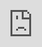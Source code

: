 ﻿# XRAI - Hyperlocal AI for  Spatial/Mobility Applications

Simon Micollier
May  , 2022


![Capture](https://i.postimg.cc/nVKNCmsV/DHQ-copie.png)

---
XRAI technical promise page

---

- 👉 [Try the XRAI demo ](https://www.halogem.co/)
- 👉 Visit the XRAI [project page](https://halogem.co/project)
- 👂 Try WebXR Sound Feedback [mobile web app](https://rd.halogem.co/fb/arplayer) on 3D Voice Speaker
- 👁 Try WebXR Vision Feedback [mobile web app](https://rd.halogem.co/fb/arplayer) on 3D Model Recommender
- 💎 Visit GEM Documentation [tutorial](https://threejs.org/docs/#api/en/renderers/webxr/WebXRManager)
- 🧠 Try XRAI demo on [Collab](https://colab.research.google.com/)


<iframe src="https://youtube.com/shorts/wy6fkqO7ikQ?feature=share" frameborder="0" allowfullscreen style="position: absolute; top: 0; left: 0; width: 100%; height: 100%;"></iframe>

## Introduction

*We were able to run a specialized artificial intelligence Model trained on Hyperlocal datapoints issued by End-Users on our Immersive web application* 

*We are the HelloFresh   for  AI-enabled  immersive digital reality : delivering data machines to Virtual Reality and Augmented Reality (VR/AR) humans to automatise their digital labor  through AI - keeping them in Fresh Digital Health !* 

Contextual note about Virtual Reality and Augmented Reality (VR/AR)  device to get situated in Y2022: 
- Few VR devices have been shipped (Meta/FB communicate being ready to loose money to equip end users until 2025).
- AR devices as Smart Glasses have not kicked off due to Optics display current specification limitation (and price). We believe this market is huge and Smart Phone tech will migrate to Smart Glasses to potentially extend or eventually replace it in Y2025.

The way end-user consume digital content will radically change:  moving your attention to another screen to consume digital information is sub-optimal (we are unsafe/deshumanized walking phone in hands).

VR/AR apps combine the display of Digital and Real world together through unique programming interface to manage and develop audio/display, sensors & inputs. By using it End-users can be faster, better, stronger and can experience the impossible.

This is a paradigm shift. Here is why we run Mobility/Spatial AI Deep Learning Model on top:  
 1. The value of all the Hyperlocal Data issued by Spatial applications through sensors and inputs is a key enabler for high accuracy and performance artificial intelligence.
 2. We believe there is no robust solution on the market for this problem for now and to keep being Expert in that niche will requires a rare combination of skills (3D+AI+CREATIVE).
 3. The value of being  capable to truely understand End-users and provide them contextualize high accuracy human-level AI enabled services directly from the inside.


The Use of this technology in some business case can unlock emerging Services for BtoB/BtoBtoC or accelerate them :

| Task | Task Details |
|--|--|
| Outdoor Pedestrians Tasks |Sport performance assistant; gamification, |
| Health services Tasks |Surgeon Act Control and monitoring; Acrophobia detection,
| Indoor services Tasks | Drone AI PathFinder; Super Humans augmented applications (audio translate, info context and a lot more undiscovered apps); Shop In-Person navigation |
| Gaming &Social services Tasks| AI Control and Monitoring automation to ensure both Users and Metaverse Site (Vendor's content) is protected against harassment; behaviour out of policies, integrity and moderated exposition,| 
| Immersive Payment services | Zero-Friction Virtual Card Payment; Transaction Control and Monitoring, | 

Technically this business cases can already be implemented but will be driven by hardware (VR/AR devices) 🍎.

**Problem** : mobility/spatial deep learning as a service 

**Solution** : 100% API, We solve the problem with SAAS solutions specialized on this problem with a focus on high potential data-driven companies. 

**Vision** :
- Enabler for high accuracy Spatial AI compute
- Bringing AI to XR to Enable intelligent meta wolds


### Key props

- **What is the given problem to solve?**  
	- Mobility/Spatial Deep Learning as a Service
- **Why we need to have it?**
	- VR/AR applications are driven by  Sensors and Inputs to run, and can consequently unlock tremendous hyperlocal data on end-users device: this is the future of Software and applications 
	-  Consumer business they wont' consume all  the VR/AR content that is beautiful but that is not AI enabled
	- Corporate business they always wanted Performance and to replace manual work by machines
	-  AI is already complex to implement technically in Business case: an AI specialization for VR/AR will be even more painful to implement for business as it combines different technical fields to fitin

- **Who will be using it?**
	- Consumer business with Spaces in Metaverse with StopShop or Entertainment, bringing the value of AI and 3D through AI-enabled Spaces.
	- Corporate business with Digitized Spaces Warehouse or Medical with Operators/employee, bringing the value of AI and 3D through employee data to Control&Monitoring operations.

- **How this will be achieved ?**
	- Separating Technical and Functional,  technical expertise through 100% API solution,   implementing API in their business application 
	- AI model specialization providing all the End to End AI Learning pipeline to accelerate : performant / scalable / multi model (Recommenders, Classifiers and Generators) XR dataset / Training challenge / Execution 
	- Being Expert on that field and  moving fast in flow


## Room Task Example 


VIDEO of the Tensor Core task FP16 resolution FP32 resolution


## Key Features or capabilities

- **Hyper-Grid :** Representing Real World & Virtual Spaces as multi-dimensional grids in which your operators/employees and end-users operate: for example a digital twin parcel of an Hangar block, a Fantasy corner and a Virtual room in the Metaverse. 
- **XRAI Learnings :** Training Model for the given First-Person user session samples to *[**Think**]* and *[**Act**]*  through   predictions, recommendations, contextual actions and choices along operator/end-user journey.
- **XRAI Inference :** Serving the results of AI computation for different applications including User situation detection in Mobility, Travel, Health, Security and Consumer use cases.
- **XRAI Com Interface :** *[**Communicating**]* Immersive Feedbacks to your Spatial application in  Digital Ears and Digital Eyes of your Users.


![Model Capabilities](https://lucid.app/publicSegments/view/2a4f2ae5-caea-4a00-8ced-51a654651e9e/image.png)


## Model Architecture

- **What is our Model given problem to solve ?**
	- a performant and scalable specialization of AI to solve Mobility/Spatial Deep Learning as a service through Model capabilities applied to multiple business cases
- **Why we have to have  it?**
	- Document Signal: Text, Audio and Image documents have their own structure: for example the Sound can be represented as a 2D wave and Image as 2D/3D Grids -- But for **User Spatial Sessions*** documents the more is different: User Spatial Sessions in our representation is a set of Spatial Datapoints **6DOF*** coordinates as End-Users are First-Person (camera) Datapoints:
		- Each Datapoint  is NOT meaningful or expressive if considered one by one independently with an applied linear regression
		- So we had to connect each Datapoint all together as a Spatial Graph with our Hypergrid geometric data structure, to materialize documents structure for high-accuracy model training
	- Bringing the best MODEL for spatial/mobility compute results which we reported here in this article through our AI specialization to accelerate that field

***6DOF**:  6 degree of freedom when the user can browse digital/real world with a First-person view

***User Spatial Session**: is  one activity in  the Metaverse which have a time start, a time end and one identifier 

**XRAI Model** is a trained Spatial AI model ; It uses Structural Geometric Neural Network (GraphNN) model as the backbone architecture, and other model for Signal Image, Text and Audio (for example Multimodal and pre-trained STT/TTS to send feedback to end-users) and it builds additional services on top of it . See the figure below for the overall model architecture for inference. 

![Model Architecture](https://lucid.app/publicSegments/view/db41eb70-db8b-4abf-839e-77dfa8a851a5/image.png)
- Hypergrid is a data pre-processor separating spatial and non-spatial data:
	- connect spatial Datapoints geometrically to output the Session graph for our specialized Model  processor
	- format not spatial Datapoints for a tabular data Model processor

 XRAI is a  specialized Spatial AI model and a Model manager as it employs different deep-learning techniques together (Data Normalisation and Scaling pipelines, STT/TTS,  GAN,  Auto-Encoders, Recurrent NN) to achieve best performing Spatial AI computations. It is mainly build on GNN model. The XRAI Model is computation intensive so it supports accelerated hardware to run as XRAI  accelerate Mobility/Spatial AI Deep Learning through software specialization . However, its biggest weakness is the lack of end-user dataset. 

XRAI improves on it by introducing tools and metrics to monitor and control all steps of the Training and Inference process: from data input, to feature, to training and inference: we have batch and real-time metrics output and Task follow-up to track our performance. So we can fast fix in case of convergence or quality drop by redeploying best model. This result in robust solution to keep in production best model for business-case MVP and performance Spatial AI Model as reported here.

- **Who will be using it ?**
	- all spatial/mobility applications developers who want to focus on their business  and delegate all the complexity of Spatial AI to an API specialized on the intersection between VR/AR and AI.

- **How this will be achieved?**
	- Spatial Data representation for Items (ID/SKU), Terrain (ID/SPACE) and User session (DATAPOINTS)
	- Spatial geometric operators (CONV3D) and XRAI Model (NN)
	- Training/Inference Tasks for 3D/6DOF AI Compute Model capabilities  

## Dataset

The mobile web app prototype we developed is a Progressive Web App (PWA) build on Three.js and WebXR, can be accessed on a WebXR enabled browser for IOS (for example  [Mozilla WebXR Viewer](https://apps.apple.com/fr/app/webxr-viewer/id1295998056) ). We didn't invested too much on the technical code build but it can be improved with Typescript and react-three-fiber. 

The purpose of this development was to have a mobile application sandbox to collect user testing data because there is no good public Dataset for our Mobility and Spatial AI use case.

This prototype was looking like a Stop Shop supporting AR and VR to display a digital environment (3D Fantasy corner) and  a product (3D Product of the merchant).

The End-users can see some call to actions to Display or Add To Cart 3D Products (we did not implemented the Payment API) and further access to End-user Product Recommended/personalized Retail products like a motorcycle or a jacket.

The result of our development allowed us to output a Spatial interface for End-users with visual display, audio sound and our Think, Act & Communicate API integrated with XRAI Model for inference.

- **What is our DATASET given problem to solve ?**
	- User Spatial Sessions is a set of spatial Datapoint containing features:
		- End-User Spatial Position coordinates in 6DOF space reference
		- End-User Digital Eye vector for example mobile camera direction and the intersection between user and tracked items
		- End-User Activities for example his interaction with Digital OR Real world
	-  User Sessions have not spatial data for example: User Agent,  OS and metadata.
	- Data was sent on the fly by our Mobile Application and saved in  MongoDB, so to built our Dataset we developed a database connector to download User Spatial Sessions issued by ~ 20 testing users.
- **Why we choose this Dataset instead of already existing one?**
	- No public Dataset available earlier so we needed to have one
	- To capitalize in our experience to help you Bring your own Dataset to the platform and to challenge our Model
- **Who will be using it?** 
	- Spatial Application Developers commercializing VR/AR applications
	- Spatial Hardware Developers for specific industrial case (Drone/Healthcare or sport)
- **How we created this Dataset general technical & functional data processing steps?**
	- filtering the not representative sample
	- subset to challenge the most complex samples by clusters (for example: similar user sessions for In-Shop User Session time spent between 10 and 20 sec that have only see product with no digital interactions with the product of the vendor)
	- blacklisting personal privacy features
	- normalizing sample features

**Dataset developer form:**
 
If you are developing Mobility/Spatial Application hang with us 🦄 :

![Dataset](https://i.postimg.cc/wTSJRSYp/te-le-chargement.png)

Here is some reference to help you get started to make your own Dataset:
- WebXR [Explainer](https://immersive-web.github.io/webxr/explainer.html)
- WebXR for your IOS application with [Mozilla WebXR Viewer](https://apps.apple.com/fr/app/webxr-viewer/id1295998056) and Android mobiles
- WebXR for your [Oculus Quest](https://skarredghost.com/2022/01/05/how-to-oculus-spatial-anchors-unity-2/) with [PWA's Web application](https://web.dev/pwas-on-oculus-2/) 
- XR for your Device OS with [Unity XR](https://docs.unity3d.com/Manual/XR.html), ARKIT, ARCORE


## Training

- **What is the given problem for Training to Solve?** 
	- Training is performed against multiple Referent Spaces and further requires generalization to run inference against any Referent Spaces
	- Poly-Data (polymorphism) due to the various End-User device and sensors, Data requires to be preped for Training
	-  Geometric (6DOF) neural network is Ressource-intensive

- **Why we have to solve Training for this problem?**
	-  User Session Graph for End-User 1 in User Referent Space 1 with a SmartPhones train the same model as User Session Graph for End-User 2 in User Referent-Space 2 with SmartGlasses
	- Training for 6DOF Neural Network is Ressource-intensive 
	- Have training robust to scale

- **Who will be using it?**
	- Data Scientist and Developers
	
- **How this will be achieved?**
	- Training is easy to manage its like Continuous Training for Data-driven AI accelerated system    
	- With Continuous Monitoring/Alerting for all the Training Metrics we think are relevant for our AI specialization (and against baseline).
	- Space segmentation, Space invariance through normalization and precision resolution adjust. 
	- Fine tuning is possible by Training the model on more steps for a particular Dataset clusters or a new Dataset
	- Model hyper parameters is possible through a model structure file definition
	- Model Flow with parallelization, saving and deployment
	- Model Configuration with  batch size (3),  optimizer (Adam) , learning rate gamma (0.001), weight decay (0.01)

---
That is a End-User User Reference Space :
![sim](https://i.postimg.cc/qvyqWQbX/Capture-d-e-cran-2022-02-03-a-17-20-05.png)

That is a Digital Reconstruction :
![sim](https://i.postimg.cc/Y9ZjJVHR/Capture-d-e-cran-2022-02-03-a-17-17-47.png)


That is a End-User User Session (and User Act)  :
![sim](https://i.postimg.cc/SxfKtkPy/all-sessions.png) 

That is a End-User User Session and User Act Precision Resolution processing : 
![enter image description here](https://i.postimg.cc/T36w9pC7/all-voxels.png)

That resulted Data Structure is converted into a Geometric Graph Node and our algorithm handle the complexity of the adjacency graph.

Graph data structure is then directly ingested by our Graph Neural Network Model .


## API 

- Swag it


|API Endpoints | Developer Package | Raw Data|
|--|--|--|
|![enter image description here](https://i.postimg.cc/FzY3S39W/Capture-d-e-cran-2022-05-09-a-21-26-35.png)|![enter image description here](https://i.postimg.cc/nry5Yp5M/Capture-d-e-cran-2022-05-18-a-21-27-57.png) | ![enter image description here](https://i.postimg.cc/bJbFyKdh/Capture-d-e-cran-2022-05-18-a-21-31-32.png) |

```python 
class  ModelAPI(ABC):
@abstractmethod
def  loadModel(self, input):
"""
"""
return

@abstractmethod
def  train(self, input):
"""
"""
return


@abstractmethod
def  inference(self, input):
"""
"""
return

"""

@abstractmethod
def load_checkpoint():
return

@abstractmethod
def eval_step():
return

@abstractmethod
def save_model():
return

@abstractmethod
def test_run():
return

@abstractmethod
def eval_model_performance():
return

@abstractmethod
def train_log():
return

@abstractmethod
def build_report():
return
"""

class  VisionModelAPI(ModelAPI):
	def  __init__(self):
		super(ModelAPI, self).__init__()
		
	def  loadModel(self, model=None):
		from  src.serve  import  get_bundle, get_model, device
		bundle = get_bundle()
		model = get_model(bundle)
		return  bundle, model, device

	def  inference(self, input):
		from  src.serve  import  inference
		out = inference(input)
		return  out

	def  train(self, views_input_file, engaged_input_file):
		from  src.XRPredict  import  train_model_checkpoint
		model = train_model_checkpoint(views_input_file,engaged_input_file)
		return


class  AudioModelAPI(ModelAPI):
	def  __init__(self):
		super(ModelAPI, self).__init__()

	def  loadModel(self, model=None):
		device = torch.device('cuda'  if  torch.cuda.is_available() else  'cpu')
		bundle = torchaudio.pipelines.WAV2VEC2_ASR_BASE_960H
		model = bundle.get_model().to(device)
		return  bundle, model, device

	def  defineModelSpec(spec):
		class  GreedyCTCDecoder(torch.nn.Module):
			def  __init__(self, labels, blank=0):
				super().__init__()
				self.labels = labels
				self.blank = blank

			def  forward(self, emission: torch.Tensor) -> str:
				indices = torch.argmax(emission, dim=-1) # [num_seq,]
				indices = torch.unique_consecutive(indices, dim=-1)
				indices = [i  for  i  in  indices  if  i != self.blank]
				return  ''.join([self.labels[i] for  i  in  indices])
		return  GreedyCTCDecoder
		
	def  train(self):
	return

	def  inference(self, input):
	return

	def  vec_matching(self, input_1, input_2=None):
	'''compute distance between one vectorized input 1 and persisted index
	optional : can compute distance between vector1 and vector2
	return top-k matchs'''

```



## Results

- what is the given problem to solve 
	- what metric we used
		- accuracy
		- confusion matrix
		- loss
		- auc/roc
		- precision
		- recall
		- f1
	- tracked/optimized
	- other dataset 
- why we want to solve it 
	- j
- who will be using it 
	- j
- how this will be achieved
	- using dataset
	- using monitoring tool  
	- using scale backend Python/Pytorch FastAPI


|  | Dataset1 | |Dataset2| |
|--|--|--|--|--|
| Exp.  | Accuracy | F1 | Accuracy | F1 |
| DecisionTree  | 🌮 | 🌮| 🌮| 🌮 |
| NN  | 🌮 | 🌮 | 🌮| 🌮 |
| Groundtruth  | 🌮 | 🌮 | 🌮| 🌮 | 
| Exp1  | 0.81 | 🌮 | 🌮| 🌮 | 
| Exp1 + Finetuning | 0.91 | 🌮 | 🌮| 🌮 |
| Exp2  | 0.96| 🌮 | 🌮| 🌮 | 


![enter image description here](https://i.postimg.cc/QdTQB9Vf/Screenshot-from-2022-02-15-15-56-31.png)

Due to the time and space constraints in the project, we could not expand the experiments to all the possible use-cases of XRAI. We plan to include those in our future study and add new capabilities to XRAI that would give more 


## Try out 



## Ethical Concerns

	Tracking can be sensitive to local regulation but our hyperlocal approach based on anonymous hyperlocal data is effective and can help to capture end-user behaviours and profiles.


## Conclusion


For AI-Enabled companies, have to migrate their AI implementation into the new VR/AR paradigm shift: new architecture, new product, new compute cluster and so it's faster to provide them with fast to implement AI solutions

For Not AI-Enabled companies: have to enable AI for their Business cases including direct VR/AR AI Deep Learning solutions.

